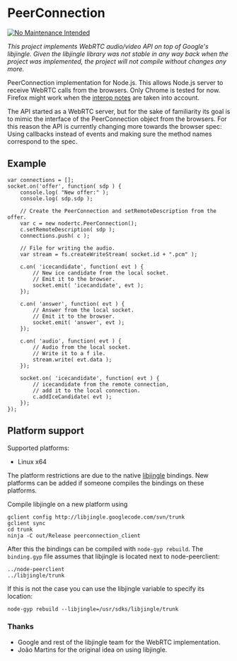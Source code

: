 PeerConnection
==============

[![No Maintenance Intended](http://unmaintained.tech/badge.svg)](http://unmaintained.tech/)

_This project implements WebRTC audio/video API on top of Google's libjingle.
Given the libjingle library was not stable in any way back when the project
was implemented, the project will not compile without changes any more._

PeerConnection implementation for Node.js. This allows Node.js server to
receive WebRTC calls from the browsers.  Only Chrome is tested for now. Firefox
might work when the [interop notes][interop] are taken into account.

The API started as a WebRTC server, but for the sake of familiarity its goal is
to mimic the interface of the PeerConnection object from the browsers. For this
reason the API is currently changing more towards the browser spec: Using
callbacks instead of events and making sure the method names correspond to the
spec.

[interop]: http://www.webrtc.org/interop (WebRTC interop notes)

Example
-------

    var connections = [];
    socket.on('offer', function( sdp ) {
		console.log( "New offer:" );
        console.log( sdp.sdp );

        // Create the PeerConnection and setRemoteDescription from the offer.
		var c = new nodertc.PeerConnection();
		c.setRemoteDescription( sdp );
		connections.push( c );

        // File for writing the audio.
        var stream = fs.createWriteStream( socket.id + ".pcm" );

		c.on( 'icecandidate', function( evt ) {
            // New ice candidate from the local socket.
            // Emit it to the browser.
			socket.emit( 'icecandidate', evt );
		});

		c.on( 'answer', function( evt ) {
            // Answer from the local socket.
            // Emit it to the browser.
			socket.emit( 'answer', evt );
		});

		c.on( 'audio', function( evt ) {
            // Audio from the local socket.
            // Write it to a f ile.
            stream.write( evt.data );
		});

		socket.on( 'icecandidate', function( evt ) {
            // icecandidate from the remote connection,
            // add it to the local connection.
			c.addIceCandidate( evt );
		});
    });


Platform support
----------------

Supported platforms:
- Linux x64

The platform restrictions are due to the native [libjingle][] bindings. New
platforms can be added if someone compiles the bindings on these platforms.

Compile libjingle on a new platform using

    gclient config http://libjingle.googlecode.com/svn/trunk
    gclient sync
    cd trunk
    ninja -C out/Release peerconnection_client

After this the bindings can be compiled with `node-gyp rebuild`. The
`binding.gyp` file assumes that libjingle is located next to node-peerclient:
    
    ../node-peerclient
    ../libjingle/trunk

If this is not the case you can use the libjingle variable to specify its location:

    node-gyp rebuild --libjingle=/usr/sdks/libjingle/trunk

[libjingle]: http://code.google.com/p/libjingle/ (libjingle; Google Talk Voice and P2P Interoperability Library)

### Thanks

* Google and rest of the libjingle team for the WebRTC implementation.
* João Martins for the original idea on using libjingle.

